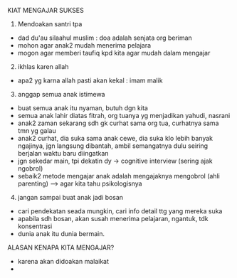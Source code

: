 KIAT MENGAJAR SUKSES

1. Mendoakan santri tpa
- dad du'au silaahul muslim : doa adalah senjata org beriman
- mohon agar anak2 mudah menerima pelajara
- mogon agar memberi taufiq kpd kita agar mudah dalam mengajar

2. ikhlas karen allah
- apa2 yg karna allah pasti akan kekal : imam malik

3. anggap semua anak istimewa
- buat semua anak itu nyaman, butuh dgn kita
- semua anak lahir diatas fitrah, org tuanya yg menjadikan yahudi, nasrani
- anak2 zaman sekarang sdh gk curhat sama org tua, curhatnya sama tmn yg galau
- anak2 curhat, dia suka sama anak cewe, dia suka klo lebih banyak ngajinya, jgn langsung dibantah, ambil semangatnya dulu seiring berjalan waktu baru diingatkan
- jgn sekedar main, tpi dekatin dy -> cognitive interview (sering ajak ngobrol)
- sebaik2 metode mengajar anak adalah mengajaknya mengobrol (ahli parenting) 
  --> agar kita tahu psikologisnya

4. jangan sampai buat anak jadi bosan
- cari pendekatan seada mungkin, cari info detail ttg yang mereka suka
- apabila sdh bosan, akan susah menerima pelajaran, ngantuk, tdk konsentrasi
- dunia anak itu dunia bermain.


ALASAN KENAPA KITA MENGAJAR?
- karena akan didoakan malaikat
- 